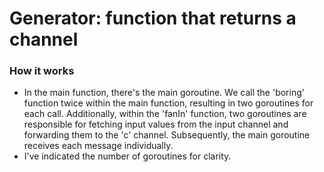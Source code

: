 # Generator: function that returns a channel
### How it works
- In the main function, there's the main goroutine. We call the 'boring' function twice within the main function, resulting in two goroutines for each call. Additionally, within the 'fanIn' function, two goroutines are responsible for fetching input values from the input channel and forwarding them to the 'c' channel. Subsequently, the main goroutine receives each message individually.
- I've indicated the number of goroutines for clarity.